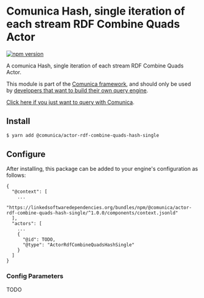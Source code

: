 # Comunica Hash, single iteration of each stream RDF Combine Quads Actor

[![npm version](https://badge.fury.io/js/%40comunica%2Factor-rdf-combine-quads-hash-single.svg)](https://www.npmjs.com/package/@comunica/actor-rdf-combine-quads-hash-single)

A comunica Hash, single iteration of each stream RDF Combine Quads Actor.

This module is part of the [Comunica framework](https://github.com/comunica/comunica),
and should only be used by [developers that want to build their own query engine](https://comunica.dev/docs/modify/).

[Click here if you just want to query with Comunica](https://comunica.dev/docs/query/).

## Install

```bash
$ yarn add @comunica/actor-rdf-combine-quads-hash-single
```

## Configure

After installing, this package can be added to your engine's configuration as follows:
```text
{
  "@context": [
    ...
    "https://linkedsoftwaredependencies.org/bundles/npm/@comunica/actor-rdf-combine-quads-hash-single/^1.0.0/components/context.jsonld"  
  ],
  "actors": [
    ...
    {
      "@id": TODO,
      "@type": "ActorRdfCombineQuadsHashSingle"
    }
  ]
}
```

### Config Parameters

TODO
